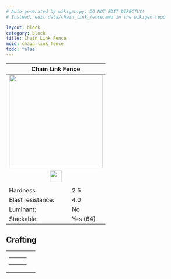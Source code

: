 ```yaml
---
# Auto-generated by wikigen.py. DO NOT EDIT DIRECTLY!
# Instead, edit data/chain_link_fence.mmd in the wikigen repo

layout: block
category: block
title: Chain Link Fence
mcid: chain_link_fence
todo: false
---
```


<table class="block-info"><thead><tr>
<th colspan=2>Chain Link Fence</th>
</tr></thead><tbody><tr>
<tr><td colspan=2 style="text-align:center"><img src="/allotment/img/textures/allotment/chain_link_fence.png" width="256" height="256" alt="" class="preview-icon"></td></tr>
<tr><td colspan=2 style="text-align:center"><img src="/allotment/img/inventory_textures/allotment/chain_link_fence.png" width="32" height="32" alt="" class="inventory-icon"></td></tr>
<tr><td colspan=2 style="text-align:center"><span class="tool-info tool-pickaxe tool-level-0" title="Breaks faster with a Pickaxe"></span></td></tr>
<tr><td>Hardness:</td><td>2.5</td></tr>
<tr><td>Blast resistance:</td><td>4.0</td></tr>
<tr><td>Luminant:</td><td>No</td></tr>
<tr><td>Stackable:</td><td>Yes (64)</td></tr>
</tr></tbody></table>

## Crafting

<table class="crafting-recipe crafting-shaped"><tbody><tr>
<td><table class="crafting-grid"><tbody>
<tr>
<td>
<span title="Iron Ingot" class="item item-minecraft:iron_ingot item-type-item" style="background-image:url(&quot;/allotment/img/inventory_textures/minecraft/iron_ingot.png&quot;)"></span>
</td>
<td>
<span title="Chain" class="item item-minecraft:chain item-type-item" style="background-image:url(&quot;/allotment/img/inventory_textures/minecraft/chain.png&quot;)"></span>
</td>
<td>
<span title="Iron Ingot" class="item item-minecraft:iron_ingot item-type-item" style="background-image:url(&quot;/allotment/img/inventory_textures/minecraft/iron_ingot.png&quot;)"></span>
</td>
</tr>
<tr>
<td>
<span title="Iron Ingot" class="item item-minecraft:iron_ingot item-type-item" style="background-image:url(&quot;/allotment/img/inventory_textures/minecraft/iron_ingot.png&quot;)"></span>
</td>
<td>
<span title="Chain" class="item item-minecraft:chain item-type-item" style="background-image:url(&quot;/allotment/img/inventory_textures/minecraft/chain.png&quot;)"></span>
</td>
<td>
<span title="Iron Ingot" class="item item-minecraft:iron_ingot item-type-item" style="background-image:url(&quot;/allotment/img/inventory_textures/minecraft/iron_ingot.png&quot;)"></span>
</td>
</tr>
<tr>
<td>
<span class="item item-empty-space"></span>
</td>
<td>
<span class="item item-empty-space"></span>
</td>
<td>
<span class="item item-empty-space"></span>
</td>
</tr>
</tbody></table></td>
<td class="result">
<div class="result-inner">
<div class="result-slot">
<span title="Chain Link Fence" class="item item-allotment:chain_link_fence" style="background-image:url(&quot;/allotment/img/inventory_textures/allotment/chain_link_fence.png&quot;)"></span>
</div>
</div>
</td>
</tr></tbody></table>